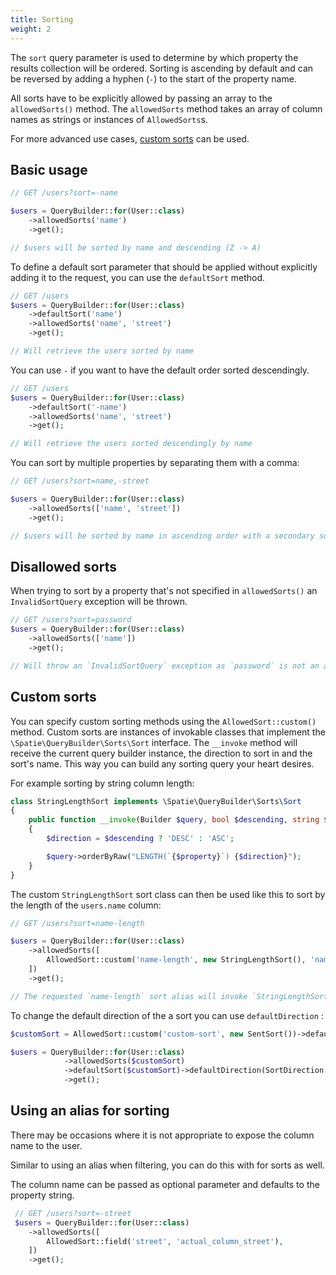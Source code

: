 ```yaml
---
title: Sorting
weight: 2
---
```


The `sort` query parameter is used to determine by which property the results collection will be ordered. Sorting is ascending by default and can be reversed by adding a hyphen (`-`) to the start of the property name.

All sorts have to be explicitly allowed by passing an array to the `allowedSorts()` method. The `allowedSorts` method takes an array of column names as strings or instances of `AllowedSorts`s.

For more advanced use cases, [custom sorts](#custom-sorts) can be used.

## Basic usage

```php
// GET /users?sort=-name

$users = QueryBuilder::for(User::class)
    ->allowedSorts('name')
    ->get();

// $users will be sorted by name and descending (Z -> A)
```

To define a default sort parameter that should be applied without explicitly adding it to the request, you can use the `defaultSort` method.

```php
// GET /users
$users = QueryBuilder::for(User::class)
    ->defaultSort('name')
    ->allowedSorts('name', 'street')
    ->get();

// Will retrieve the users sorted by name
```

You can use `-` if you want to have the default order sorted descendingly.

```php
// GET /users
$users = QueryBuilder::for(User::class)
    ->defaultSort('-name')
    ->allowedSorts('name', 'street')
    ->get();

// Will retrieve the users sorted descendingly by name
```

You can sort by multiple properties by separating them with a comma:

```php
// GET /users?sort=name,-street

$users = QueryBuilder::for(User::class)
    ->allowedSorts(['name', 'street'])
    ->get();

// $users will be sorted by name in ascending order with a secondary sort on street in descending order.
```

## Disallowed sorts

When trying to sort by a property that's not specified in `allowedSorts()` an `InvalidSortQuery` exception will be thrown.

```php
// GET /users?sort=password
$users = QueryBuilder::for(User::class)
    ->allowedSorts(['name'])
    ->get();

// Will throw an `InvalidSortQuery` exception as `password` is not an allowed sorting property
```

## Custom sorts

You can specify custom sorting methods using the `AllowedSort::custom()` method. Custom sorts are instances of invokable classes that implement the `\Spatie\QueryBuilder\Sorts\Sort` interface. The `__invoke` method will receive the current query builder instance, the direction to sort in and the sort's name. This way you can build any sorting query your heart desires.

For example sorting by string column length:

```php
class StringLengthSort implements \Spatie\QueryBuilder\Sorts\Sort
{
    public function __invoke(Builder $query, bool $descending, string $property)
    {
        $direction = $descending ? 'DESC' : 'ASC';

        $query->orderByRaw("LENGTH(`{$property}`) {$direction}");
    }
}
```

The custom `StringLengthSort` sort class can then be used like this to sort by the length of the `users.name` column:

```php
// GET /users?sort=name-length

$users = QueryBuilder::for(User::class)
    ->allowedSorts([
        AllowedSort::custom('name-length', new StringLengthSort(), 'name'),
    ])
    ->get();

// The requested `name-length` sort alias will invoke `StringLengthSort` with the `name` column name. 
```

To change the default direction of the a sort you can use `defaultDirection` :

```php
$customSort = AllowedSort::custom('custom-sort', new SentSort())->defaultDirection('desc');

$users = QueryBuilder::for(User::class)
            ->allowedSorts($customSort)
            ->defaultSort($customSort)->defaultDirection(SortDirection::DESCENDING)
            ->get();
```

## Using an alias for sorting

There may be occasions where it is not appropriate to expose the column name to the user.

Similar to using an alias when filtering, you can do this with for sorts as well.

The column name can be passed as optional parameter and defaults to the property string.

```php
 // GET /users?sort=-street
 $users = QueryBuilder::for(User::class)
    ->allowedSorts([
        AllowedSort::field('street', 'actual_column_street'),
    ])
    ->get();
 ```
